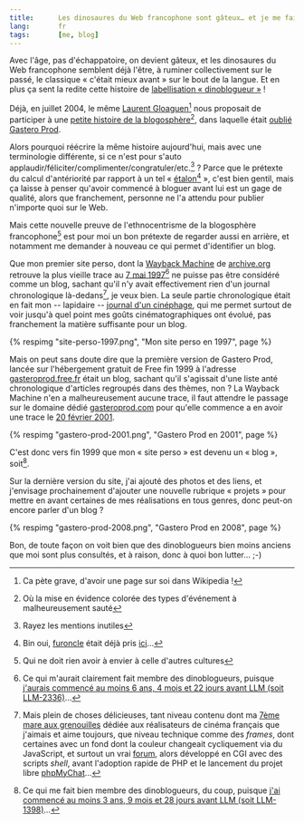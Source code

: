 ```yaml
---
title:      Les dinosaures du Web francophone sont gâteux… et je me fais (virtuellement) vieux
lang:       fr
tags:       [me, blog]
---
```


Avec l'âge, pas d'échappatoire, on devient gâteux, et les dinosaures du Web francophone semblent déjà l'être, à ruminer collectivement sur le passé, le classique « c'était mieux avant » sur le bout de la langue. Et en plus ça sent la redite cette histoire de [labellisation « dinoblogueur »](http://embruns.net/logbook/2008/06/08.html#006563) !


Déjà, en juillet 2004, le même [Laurent Gloaguen](http://fr.wikipedia.org/wiki/Laurent_Gloaguen)[^1] nous proposait de participer à une [petite histoire de la blogosphère](http://embruns.net/carnet/blogosphere/petite-histoire-blogosphere.html)[^2], dans laquelle était [oublié Gastero Prod](/2004/08/gastero-prod-ecarte-de-la-blog-story.html).

Alors pourquoi réécrire la même histoire aujourd'hui, mais avec une terminologie différente, si ce n'est pour s'auto applaudir/féliciter/complimenter/congratuler/etc.[^3] ? Parce que le prétexte du calcul d'antériorité par rapport à un tel « [étalon](http://loiclemeur.com/)[^4] », c'est bien gentil, mais ça laisse à penser qu'avoir commencé à bloguer avant lui est un gage de qualité, alors que franchement, personne ne l'a attendu pour publier n'importe quoi sur le Web.

Mais cette nouvelle preuve de l'ethnocentrisme de la blogosphère francophone[^5] est pour moi un bon prétexte de regarder aussi en arrière, et notamment me demander à nouveau ce qui permet d'identifier un blog.

Que mon premier site perso, dont la [Wayback Machine](http://web.archive.org/) de [archive.org](http://www.archive.org/) retrouve la plus vieille trace au [7 mai 1997](http://web.archive.org/web/19970507012424/http://www.eisti.fr/~brush/)[^6] ne puisse pas être considéré comme un blog, sachant qu'il n'y avait effectivement rien d'un journal chronologique là-dedans[^7], je veux bien. La seule partie chronologique était en fait mon -- lapidaire -- [journal d'un cinéphage](http://web.archive.org/web/19970730195347/www.eisti.fr/~brush/CINEMA/Sceances/), qui me permet surtout de voir jusqu'à quel point mes goûts cinématographiques ont évolué, pas franchement la matière suffisante pour un blog.

{% respimg "site-perso-1997.png", "Mon site perso en 1997", page %}


Mais on peut sans doute dire que la première version de Gastero Prod, lancée sur l'hébergement gratuit de Free fin 1999 à l'adresse [gasteroprod.free.fr](http://gasteroprod.free.fr/) était un blog, sachant qu'il s'agissait d'une liste anté chronologique d'articles regroupés dans des thèmes, non ? La Wayback Machine n'en a malheureusement aucune trace, il faut attendre le passage sur le domaine dédié [gasteroprod.com](http://www.gasteroprod.com/) pour qu'elle commence a en avoir une trace le [20 février 2001](http://web.archive.org/web/20010220195335/http://www.gasteroprod.com/).

{% respimg "gastero-prod-2001.png", "Gastero Prod en 2001", page %}


C'est donc vers fin 1999 que mon « site perso » est devenu un « blog », soit[^8].

Sur la dernière version du site, j'ai ajouté des photos et des liens, et j'envisage prochainement d'ajouter une nouvelle rubrique « projets » pour mettre en avant certaines de mes réalisations en tous genres, donc peut-on encore parler d'un blog ?

{% respimg "gastero-prod-2008.png", "Gastero Prod en 2008", page %}


Bon, de toute façon on voit bien que des dinoblogueurs bien moins anciens que moi sont plus consultés, et à raison, donc à quoi bon lutter… ;-)


[^1]: Ca pète grave, d'avoir une page sur soi dans Wikipedia !

[^2]: Où la mise en évidence colorée des types d'événement à malheureusement sauté

[^3]: Rayez les mentions inutiles

[^4]: Bin oui, [furoncle](http://www.myspace.com/) était déjà pris [ici](/2006/03/halte-au-vol-de-bande-passante.html)…

[^5]: Qui ne doit rien avoir à envier à celle d'autres cultures

[^6]: Ce qui m'aurait clairement fait membre des dinoblogueurs, puisque [j'aurais commencé au moins 6 ans, 4 mois et 22 jours avant LLM (soit LLM-2336)](http://www.timeanddate.com/date/durationresult.html?d1=7&m1=05&y1=1997&d2=29&m2=9&y2=2003)…

[^7]: Mais plein de choses délicieuses, tant niveau contenu dont ma [7ème mare aux grenouilles](http://web.archive.org/web/19970730195323/www.eisti.fr/~brush/CINEMA/7emeMareAuxGrenouilles/index.shtml) dédiée aux réalisateurs de cinéma français que j'aimais et aime toujours, que niveau technique comme des *frames*, dont certaines avec un fond dont la couleur changeait cycliquement via du JavaScript, et surtout un vrai [forum](http://web.archive.org/web/19970730152523/www.eisti.fr/~brush/cgi-bin/forum), alors développé en CGI avec des scripts *shell*, avant l'adoption rapide de PHP et le lancement du projet libre [phpMyChat](http://sf.net/projects/phpmychat/)…

[^8]: Ce qui me fait bien membre des dinoblogueurs, du coup, puisque [j'ai commencé au moins 3 ans, 9 mois et 28 jours avant LLM (soit LLM-1398)](http://www.timeanddate.com/date/durationresult.html?d1=1&m1=12&y1=1999&d2=29&m2=9&y2=2003)…
